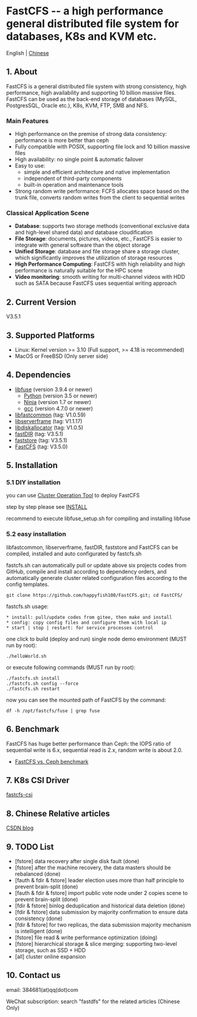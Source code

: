 # FastCFS -- a high performance general distributed file system for databases, K8s and KVM etc.

English | [Chinese](README-zh_CN.md)

## 1. About

FastCFS is a general distributed file system with strong consistency, high performance, high availability and supporting 10 billion massive files.
FastCFS can be used as the back-end storage of databases (MySQL, PostgresSQL, Oracle etc.), K8s, KVM, FTP, SMB and NFS.

### Main Features

* High performance on the premise of strong data consistency: performance is more better than ceph
* Fully compatible with POSIX, supporting file lock and 10 billion massive files
* High availability: no single point & automatic failover
* Easy to use:
    * simple and efficient architecture and native implementation
    * independent of third-party components
    * built-in operation and maintenance tools
* Strong random write performance: FCFS allocates space based on the trunk file, converts random writes from the client to sequential writes

### Classical Application Scene

* **Database**: supports two storage methods (conventional exclusive data and high-level shared data) and database cloudification
* **File Storage**: documents, pictures, videos, etc., FastCFS is easier to integrate with general software than the object storage
* **Unified Storage**: database and file storage share a storage cluster, which significantly improves the utilization of storage resources
* **High Performance Computing**: FastCFS with high reliability and high performance is naturally suitable for the HPC scene
* **Video monitoring**: smooth writing for multi-channel videos with HDD such as SATA because FastCFS uses sequential writing approach


## 2. Current Version

V3.5.1

## 3. Supported Platforms

* Linux: Kernel version >= 3.10  (Full support, >= 4.18 is recommended)
* MacOS or FreeBSD (Only server side)

## 4. Dependencies

* [libfuse](https://github.com/libfuse/libfuse) (version 3.9.4 or newer)
    * [Python](https://python.org/) (version 3.5 or newer)
    * [Ninja](https://ninja-build.org/) (version 1.7 or newer)
    * [gcc](https://www.gnu.org/software/gcc/) (version 4.7.0 or newer)
* [libfastcommon](https://github.com/happyfish100/libfastcommon) (tag: V1.0.59)
* [libserverframe](https://github.com/happyfish100/libserverframe) (tag: V1.1.17)
* [libdiskallocator](https://github.com/happyfish100/libdiskallocator) (tag: V1.0.5)
* [fastDIR](https://github.com/happyfish100/fastDIR) (tag: V3.5.1)
* [faststore](https://github.com/happyfish100/faststore) (tag: V3.5.1)
* [FastCFS](https://github.com/happyfish100/FastCFS) (tag: V3.5.0)

## 5. Installation

### 5.1 DIY installation

you can use [Cluster Operation Tool](docs/fcfs-ops-tool.md) to deploy FastCFS

step by step please see [INSTALL](docs/INSTALL.md)

recommend to execute libfuse_setup.sh for compiling and installing libfuse

### 5.2 easy installation

libfastcommon, libserverframe, fastDIR, faststore and FastCFS can be compiled, installed and auto configurated by fastcfs.sh

fastcfs.sh can automatically pull or update above six projects codes from GitHub, compile and install according to dependency orders, and automatically generate cluster related configuration files according to the config templates.

```
git clone https://github.com/happyfish100/FastCFS.git; cd FastCFS/
```

fastcfs.sh usage:

```
* install: pull/update codes from gitee, then make and install
* config: copy config files and configure them with local ip
* start | stop | restart: for service processes control
```

one click to build (deploy and run) single node demo environment (MUST run by root):

```
./helloWorld.sh
```

or execute following commands (MUST run by root):

```
./fastcfs.sh install
./fastcfs.sh config --force
./fastcfs.sh restart
```

now you can see the mounted path of FastCFS by the command:

```
df -h /opt/fastcfs/fuse | grep fuse
```

## 6. Benchmark

FastCFS has huge better performance than Ceph: the IOPS ratio of sequential write is 6.x, sequential read is 2.x, random write is about 2.0.

* [FastCFS vs. Ceph benchmark](docs/benchmark.md)

## 7. K8s CSI Driver

[fastcfs-csi](https://github.com/happyfish100/fastcfs-csi)

## 8. Chinese Relative articles

<a href="https://blog.csdn.net/happy_fish100/" target="_blank">CSDN blog</a>

## 9. TODO List

*  [fstore] data recovery after single disk fault (done)
*  [fstore] after the machine recovery, the data masters should be rebalanced (done)
*  [fauth & fdir & fstore] leader election uses  more than half principle to prevent brain-split (done)
*  [fauth & fdir & fstore] import public vote node under 2 copies scene to prevent brain-split (done)
*  [fdir & fstore] binlog deduplication and historical data deletion (done)
*  [fdir & fstore] data submission by majority confirmation to ensure data consistency (done)
*  [fdir & fstore] for two replicas, the data submission majority mechanism is intelligent (done)
*  [fstore] file read & write performance optimization (doing)
*  [fstore] hierarchical storage & slice merging: supporting two-level storage, such as SSD + HDD
*  [all] cluster online expansion

## 10. Contact us

email: 384681(at)qq(dot)com

WeChat subscription: search "fastdfs" for the related articles (Chinese Only)
